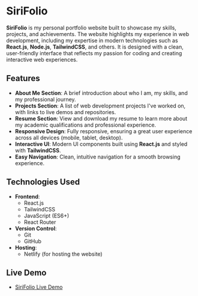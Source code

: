 # SiriFolio

**SiriFolio** is my personal portfolio website built to showcase my skills, projects, and achievements. The website highlights my experience in web development, including my expertise in modern technologies such as **React.js**, **Node.js**, **TailwindCSS**, and others. It is designed with a clean, user-friendly interface that reflects my passion for coding and creating interactive web experiences.

## Features
- **About Me Section**: A brief introduction about who I am, my skills, and my professional journey.
- **Projects Section**: A list of web development projects I've worked on, with links to live demos and repositories.
- **Resume Section**: View and download my resume to learn more about my academic qualifications and professional experience.
- **Responsive Design**: Fully responsive, ensuring a great user experience across all devices (mobile, tablet, desktop).
- **Interactive UI**: Modern UI components built using **React.js** and styled with **TailwindCSS**.
- **Easy Navigation**: Clean, intuitive navigation for a smooth browsing experience.

## Technologies Used
- **Frontend**:
  - React.js
  - TailwindCSS
  - JavaScript (ES6+)
  - React Router
- **Version Control**:
  - Git
  - GitHub
- **Hosting**:
  - Netlify (for hosting the website)
 
## Live Demo
- [SiriFolio Live Demo](https://timely-florentine-05be29.netlify.app/)
  
